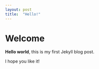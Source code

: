 ```yaml
---
layout: post
title:  "Hello!"
---
```


# Welcome

**Hello world**, this is my first Jekyll blog post.

I hope you like it!
